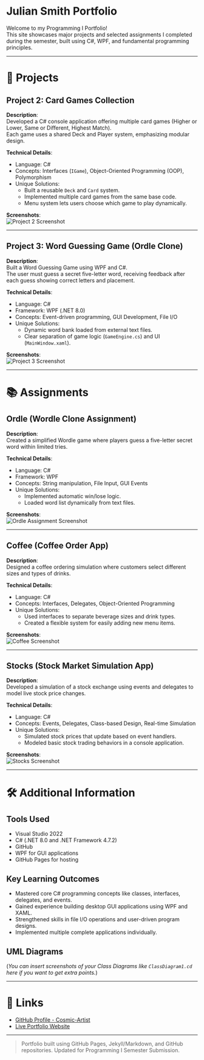 # Julian Smith Portfolio

Welcome to my Programming I Portfolio!  
This site showcases major projects and selected assignments I completed during the semester, built using C#, WPF, and fundamental programming principles.

---

# 📂 Projects

## Project 2: Card Games Collection

**Description**:  
Developed a C# console application offering multiple card games (Higher or Lower, Same or Different, Highest Match).  
Each game uses a shared Deck and Player system, emphasizing modular design.

**Technical Details**:
- Language: C#
- Concepts: Interfaces (`IGame`), Object-Oriented Programming (OOP), Polymorphism
- Unique Solutions:
  - Built a reusable `Deck` and `Card` system.
  - Implemented multiple card games from the same base code.
  - Menu system lets users choose which game to play dynamically.

**Screenshots**:  
![Project 2 Screenshot](images/project2-screenshot.png)

---

## Project 3: Word Guessing Game (Ordle Clone)

**Description**:  
Built a Word Guessing Game using WPF and C#.  
The user must guess a secret five-letter word, receiving feedback after each guess showing correct letters and placement.

**Technical Details**:
- Language: C#
- Framework: WPF (.NET 8.0)
- Concepts: Event-driven programming, GUI Development, File I/O
- Unique Solutions:
  - Dynamic word bank loaded from external text files.
  - Clear separation of game logic (`GameEngine.cs`) and UI (`MainWindow.xaml`).

**Screenshots**:  
![Project 3 Screenshot](images/project3-screenshot.png)

---

# 📚 Assignments

## Ordle (Wordle Clone Assignment)

**Description**:  
Created a simplified Wordle game where players guess a five-letter secret word within limited tries.

**Technical Details**:
- Language: C#
- Framework: WPF
- Concepts: String manipulation, File Input, GUI Events
- Unique Solutions:
  - Implemented automatic win/lose logic.
  - Loaded word list dynamically from text files.

**Screenshots**:  
![Ordle Assignment Screenshot](images/ordle-screenshot.png)

---

## Coffee (Coffee Order App)

**Description**:  
Designed a coffee ordering simulation where customers select different sizes and types of drinks.

**Technical Details**:
- Language: C#
- Concepts: Interfaces, Delegates, Object-Oriented Programming
- Unique Solutions:
  - Used interfaces to separate beverage sizes and drink types.
  - Created a flexible system for easily adding new menu items.

**Screenshots**:  
![Coffee Screenshot](images/coffee-screenshot.png)

---

## Stocks (Stock Market Simulation App)

**Description**:  
Developed a simulation of a stock exchange using events and delegates to model live stock price changes.

**Technical Details**:
- Language: C#
- Concepts: Events, Delegates, Class-based Design, Real-time Simulation
- Unique Solutions:
  - Simulated stock prices that update based on event handlers.
  - Modeled basic stock trading behaviors in a console application.

**Screenshots**:  
![Stocks Screenshot](images/stocks-screenshot.png)

---

# 🛠️ Additional Information

## Tools Used
- Visual Studio 2022
- C# (.NET 8.0 and .NET Framework 4.7.2)
- GitHub
- WPF for GUI applications
- GitHub Pages for hosting

## Key Learning Outcomes
- Mastered core C# programming concepts like classes, interfaces, delegates, and events.
- Gained experience building desktop GUI applications using WPF and XAML.
- Strengthened skills in file I/O operations and user-driven program designs.
- Implemented multiple complete applications individually.

## UML Diagrams
(_You can insert screenshots of your Class Diagrams like `ClassDiagram1.cd` here if you want to get extra points._)

---

# 🔗 Links
- [GitHub Profile - Cosmic-Artist](https://github.com/Cosmic-Artist)
- [Live Portfolio Website](https://cosmic-artist.github.io)

---

> Portfolio built using GitHub Pages, Jekyll/Markdown, and GitHub repositories.
> Updated for Programming I Semester Submission.
